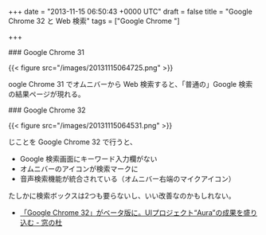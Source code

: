 
+++
date = "2013-11-15 06:50:43 +0000 UTC"
draft = false
title = "Google Chrome 32 と Web 検索"
tags = ["Google Chrome "]

+++
<div class="section">
    ### Google Chrome 31
    

{{< figure src="/images/20131115064725.png"  >}}

oogle Chrome 31 でオムニバーから Web 検索すると、「普通の」Google 検索の結果ページが現れる。

</div>
<div class="section">
    ### Google Chrome 32
    

{{< figure src="/images/20131115064531.png"  >}}

じことを Google Chrome 32 で行うと、

<ul>
<li>Google 検索画面にキーワード入力欄がない</li>
<li>オムニバーのアイコンが検索マークに</li>
<li>音声検索機能が統合されている（オムニバー右端のマイクアイコン）</li>
</ul>たしかに検索ボックスは2つも要らないし、いい改善なのかもしれない。

<ul>
<li><a href="http://www.forest.impress.co.jp/docs/news/20131112_623155.html">「Google Chrome 32」がベータ版に。UIプロジェクト“Aura”の成果を盛り込む - 窓の杜</a></li>
</ul>
</div>

